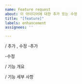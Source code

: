 ```yaml
---
name: Feature request
about: 이 아이디어에 대한 추가 또는 수정
title: "[feature]"
labels: enhancement
assignees: ''

---
```


/ 추가 , 수정 -추가

-수정

/ 기능 개요

/ 기능 세부 사항
